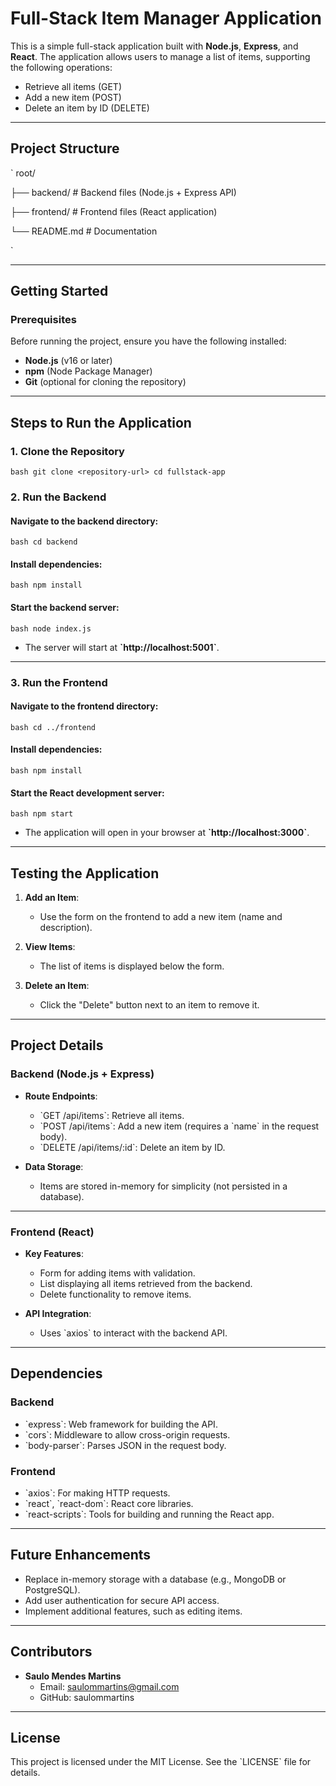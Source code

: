 # Full-Stack Item Manager Application

This is a simple full-stack application built with **Node.js**, **Express**, and **React**. The application allows users to manage a list of items, supporting the following operations:

- Retrieve all items (GET)
- Add a new item (POST)
- Delete an item by ID (DELETE)

---

## **Project Structure**

`
root/

├── backend/    # Backend files (Node.js + Express API)

├── frontend/   # Frontend files (React application)

└── README.md   # Documentation

`

---

## **Getting Started**

### Prerequisites

Before running the project, ensure you have the following installed:

- **Node.js** (v16 or later)
- **npm** (Node Package Manager)
- **Git** (optional for cloning the repository)

---

## **Steps to Run the Application**

### 1. Clone the Repository
`bash
git clone <repository-url>
cd fullstack-app
`

### 2. Run the Backend

#### Navigate to the backend directory:
`bash
cd backend
`

#### Install dependencies:
`bash
npm install
`

#### Start the backend server:
`bash
node index.js
`

- The server will start at **\`http://localhost:5001\`**.

---

### 3. Run the Frontend

#### Navigate to the frontend directory:
`bash
cd ../frontend
`

#### Install dependencies:
`bash
npm install
`

#### Start the React development server:
`bash
npm start
`

- The application will open in your browser at **\`http://localhost:3000\`**.

---

## **Testing the Application**

1. **Add an Item**:
   - Use the form on the frontend to add a new item (name and description).

2. **View Items**:
   - The list of items is displayed below the form.

3. **Delete an Item**:
   - Click the \"Delete\" button next to an item to remove it.

---

## **Project Details**

### Backend (Node.js + Express)

- **Route Endpoints**:
  - \`GET /api/items\`: Retrieve all items.
  - \`POST /api/items\`: Add a new item (requires a \`name\` in the request body).
  - \`DELETE /api/items/:id\`: Delete an item by ID.

- **Data Storage**:
  - Items are stored in-memory for simplicity (not persisted in a database).

---

### Frontend (React)

- **Key Features**:
  - Form for adding items with validation.
  - List displaying all items retrieved from the backend.
  - Delete functionality to remove items.

- **API Integration**:
  - Uses \`axios\` to interact with the backend API.

---

## **Dependencies**

### Backend
- \`express\`: Web framework for building the API.
- \`cors\`: Middleware to allow cross-origin requests.
- \`body-parser\`: Parses JSON in the request body.

### Frontend
- \`axios\`: For making HTTP requests.
- \`react\`, \`react-dom\`: React core libraries.
- \`react-scripts\`: Tools for building and running the React app.

---

## **Future Enhancements**

- Replace in-memory storage with a database (e.g., MongoDB or PostgreSQL).
- Add user authentication for secure API access.
- Implement additional features, such as editing items.

---

## **Contributors**

- **Saulo Mendes Martins**
  - Email: saulommartins@gmail.com
  - GitHub: saulommartins

---

## **License**

This project is licensed under the MIT License. See the \`LICENSE\` file for details.
